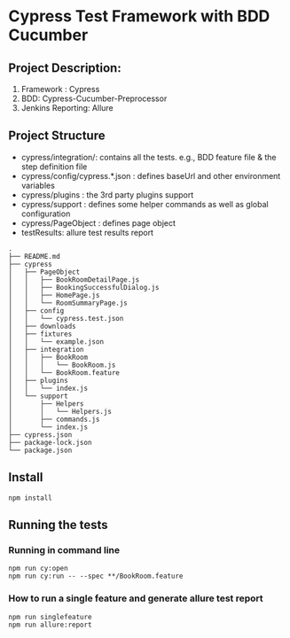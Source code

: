 # Cypress Test Framework with BDD Cucumber

## Project Description:
1. Framework : Cypress
2. BDD: Cypress-Cucumber-Preprocessor
3. Jenkins Reporting: Allure

## Project Structure
- cypress/integration/: contains all the tests. e.g., BDD feature file & the step definition file
- cypress/config/cypress.*.json : defines baseUrl and other environment variables
- cypress/plugins : the 3rd party plugins support 
- cypress/support : defines some helper commands as well as global configuration
- cypress/PageObject : defines page object
- testResults: allure test results report

```
.
├── README.md
├── cypress
│   ├── PageObject
│   │   ├── BookRoomDetailPage.js
│   │   ├── BookingSuccessfulDialog.js
│   │   ├── HomePage.js
│   │   └── RoomSummaryPage.js
│   ├── config
│   │   └── cypress.test.json
│   ├── downloads
│   ├── fixtures
│   │   └── example.json
│   ├── integration
│   │   ├── BookRoom
│   │   │   └── BookRoom.js
│   │   └── BookRoom.feature
│   ├── plugins
│   │   └── index.js
│   └── support
│       ├── Helpers
│       │   └── Helpers.js
│       ├── commands.js
│       └── index.js
├── cypress.json
├── package-lock.json
└── package.json
```

## Install
`npm install`

## Running the tests

### Running in command line

```
npm run cy:open
npm run cy:run -- --spec **/BookRoom.feature
```

### How to run a single feature and generate allure test report
```
npm run singlefeature
npm run allure:report
```

